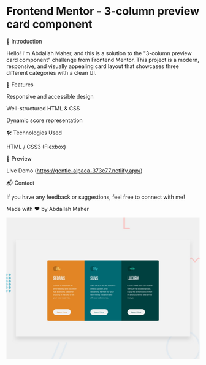 # Frontend Mentor - 3-column preview card component

🌟 Introduction

Hello! I'm Abdallah Maher, and this is a solution to the "3-column preview card component" challenge from Frontend Mentor. This project is a modern, responsive, and visually appealing card layout that showcases three different categories with a clean UI.



🚀 Features

Responsive and accessible design

Well-structured HTML & CSS

Dynamic score representation

🛠 Technologies Used

HTML  /  CSS3 (Flexbox)

🎨 Preview

Live Demo (https://gentle-alpaca-373e77.netlify.app/)

📬 Contact

If you have any feedback or suggestions, feel free to connect with me!

Made with ❤️ by Abdallah Maher

![Design preview for the 3-column preview card component coding challenge](./design/desktop-preview.jpg)

